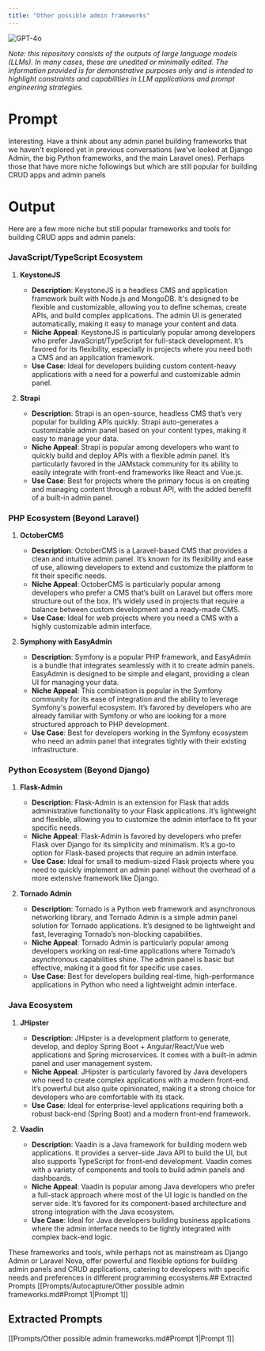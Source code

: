 ```yaml
---
title: "Other possible admin frameworks"
---
```

![GPT-4o](https://img.shields.io/badge/GPT--4o-3333FF?style=for-the-badge&logo=openai&logoColor=white)



*Note: this repository consists of the outputs of large language models (LLMs). In many cases, these are unedited or minimally edited. The information provided is for demonstrative purposes only and is intended to highlight constraints and capabilities in LLM applications and prompt engineering strategies.*


# Prompt
Interesting. Have a think about any admin panel building frameworks that we haven't explored yet in previous conversations (we've looked at Django Admin, the big Python frameworks, and the main Laravel ones). Perhaps those that have more niche followings but which are still popular for building CRUD apps and admin panels

# Output

Here are a few more niche but still popular frameworks and tools for building CRUD apps and admin panels:

### JavaScript/TypeScript Ecosystem

1. **KeystoneJS**
   - **Description**: KeystoneJS is a headless CMS and application framework built with Node.js and MongoDB. It's designed to be flexible and customizable, allowing you to define schemas, create APIs, and build complex applications. The admin UI is generated automatically, making it easy to manage your content and data.
   - **Niche Appeal**: KeystoneJS is particularly popular among developers who prefer JavaScript/TypeScript for full-stack development. It’s favored for its flexibility, especially in projects where you need both a CMS and an application framework.
   - **Use Case**: Ideal for developers building custom content-heavy applications with a need for a powerful and customizable admin panel.

2. **Strapi**
   - **Description**: Strapi is an open-source, headless CMS that’s very popular for building APIs quickly. Strapi auto-generates a customizable admin panel based on your content types, making it easy to manage your data.
   - **Niche Appeal**: Strapi is popular among developers who want to quickly build and deploy APIs with a flexible admin panel. It’s particularly favored in the JAMstack community for its ability to easily integrate with front-end frameworks like React and Vue.js.
   - **Use Case**: Best for projects where the primary focus is on creating and managing content through a robust API, with the added benefit of a built-in admin panel.

### PHP Ecosystem (Beyond Laravel)

1. **OctoberCMS**
   - **Description**: OctoberCMS is a Laravel-based CMS that provides a clean and intuitive admin panel. It’s known for its flexibility and ease of use, allowing developers to extend and customize the platform to fit their specific needs.
   - **Niche Appeal**: OctoberCMS is particularly popular among developers who prefer a CMS that’s built on Laravel but offers more structure out of the box. It’s widely used in projects that require a balance between custom development and a ready-made CMS.
   - **Use Case**: Ideal for web projects where you need a CMS with a highly customizable admin interface.

2. **Symphony with EasyAdmin**
   - **Description**: Symfony is a popular PHP framework, and EasyAdmin is a bundle that integrates seamlessly with it to create admin panels. EasyAdmin is designed to be simple and elegant, providing a clean UI for managing your data.
   - **Niche Appeal**: This combination is popular in the Symfony community for its ease of integration and the ability to leverage Symfony's powerful ecosystem. It’s favored by developers who are already familiar with Symfony or who are looking for a more structured approach to PHP development.
   - **Use Case**: Best for developers working in the Symfony ecosystem who need an admin panel that integrates tightly with their existing infrastructure.

### Python Ecosystem (Beyond Django)

1. **Flask-Admin**
   - **Description**: Flask-Admin is an extension for Flask that adds administrative functionality to your Flask applications. It’s lightweight and flexible, allowing you to customize the admin interface to fit your specific needs.
   - **Niche Appeal**: Flask-Admin is favored by developers who prefer Flask over Django for its simplicity and minimalism. It’s a go-to option for Flask-based projects that require an admin interface.
   - **Use Case**: Ideal for small to medium-sized Flask projects where you need to quickly implement an admin panel without the overhead of a more extensive framework like Django.

2. **Tornado Admin**
   - **Description**: Tornado is a Python web framework and asynchronous networking library, and Tornado Admin is a simple admin panel solution for Tornado applications. It’s designed to be lightweight and fast, leveraging Tornado’s non-blocking capabilities.
   - **Niche Appeal**: Tornado Admin is particularly popular among developers working on real-time applications where Tornado’s asynchronous capabilities shine. The admin panel is basic but effective, making it a good fit for specific use cases.
   - **Use Case**: Best for developers building real-time, high-performance applications in Python who need a lightweight admin interface.

### Java Ecosystem

1. **JHipster**
   - **Description**: JHipster is a development platform to generate, develop, and deploy Spring Boot + Angular/React/Vue web applications and Spring microservices. It comes with a built-in admin panel and user management system.
   - **Niche Appeal**: JHipster is particularly favored by Java developers who need to create complex applications with a modern front-end. It’s powerful but also quite opinionated, making it a strong choice for developers who are comfortable with its stack.
   - **Use Case**: Ideal for enterprise-level applications requiring both a robust back-end (Spring Boot) and a modern front-end framework.

2. **Vaadin**
   - **Description**: Vaadin is a Java framework for building modern web applications. It provides a server-side Java API to build the UI, but also supports TypeScript for front-end development. Vaadin comes with a variety of components and tools to build admin panels and dashboards.
   - **Niche Appeal**: Vaadin is popular among Java developers who prefer a full-stack approach where most of the UI logic is handled on the server side. It’s favored for its component-based architecture and strong integration with the Java ecosystem.
   - **Use Case**: Ideal for Java developers building business applications where the admin interface needs to be tightly integrated with complex back-end logic.

These frameworks and tools, while perhaps not as mainstream as Django Admin or Laravel Nova, offer powerful and flexible options for building admin panels and CRUD applications, catering to developers with specific needs and preferences in different programming ecosystems.## Extracted Prompts
[[Prompts/Autocapture/Other possible admin frameworks.md#Prompt 1|Prompt 1]]





## Extracted Prompts
[[Prompts/Other possible admin frameworks.md#Prompt 1|Prompt 1]]
